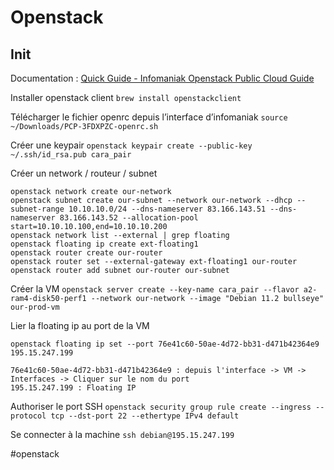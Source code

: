 # Openstack
## Init
Documentation : [Quick Guide - Infomaniak Openstack Public Cloud Guide](https://docs.infomaniak.cloud/user-guide/0005.quickguide/)

Installer openstack client
`brew install openstackclient`

Télécharger le fichier openrc depuis l’interface d’infomaniak
`source ~/Downloads/PCP-3FDXPZC-openrc.sh`

Créer une keypair
`openstack keypair create --public-key ~/.ssh/id_rsa.pub cara_pair`

Créer un network / routeur / subnet
```
openstack network create our-network
openstack subnet create our-subnet --network our-network --dhcp --subnet-range 10.10.10.0/24 --dns-nameserver 83.166.143.51 --dns-nameserver 83.166.143.52 --allocation-pool start=10.10.10.100,end=10.10.10.200
openstack network list --external | grep floating
openstack floating ip create ext-floating1
openstack router create our-router
openstack router set --external-gateway ext-floating1 our-router
openstack router add subnet our-router our-subnet
```

Créer la VM
`openstack server create --key-name cara_pair --flavor a2-ram4-disk50-perf1 --network our-network --image "Debian 11.2 bullseye" our-prod-vm`

Lier la floating ip au port de la VM
```
openstack floating ip set --port 76e41c60-50ae-4d72-bb31-d471b42364e9 195.15.247.199

76e41c60-50ae-4d72-bb31-d471b42364e9 : depuis l'interface -> VM -> Interfaces -> Cliquer sur le nom du port
195.15.247.199 : Floating IP
```

Authoriser le port SSH
`openstack security group rule create --ingress --protocol tcp --dst-port 22 --ethertype IPv4 default`

Se connecter à la machine
`ssh debian@195.15.247.199`



#openstack